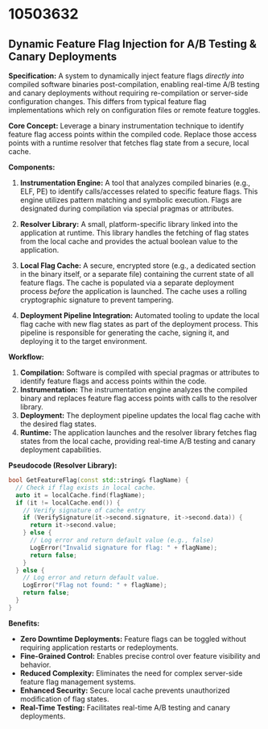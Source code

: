 # 10503632

## Dynamic Feature Flag Injection for A/B Testing & Canary Deployments

**Specification:** A system to dynamically inject feature flags *directly into* compiled software binaries post-compilation, enabling real-time A/B testing and canary deployments without requiring re-compilation or server-side configuration changes. This differs from typical feature flag implementations which rely on configuration files or remote feature toggles.

**Core Concept:** Leverage a binary instrumentation technique to identify feature flag access points within the compiled code. Replace those access points with a runtime resolver that fetches flag state from a secure, local cache.

**Components:**

1.  **Instrumentation Engine:** A tool that analyzes compiled binaries (e.g., ELF, PE) to identify calls/accesses related to specific feature flags. This engine utilizes pattern matching and symbolic execution.  Flags are designated during compilation via special pragmas or attributes.

2.  **Resolver Library:** A small, platform-specific library linked into the application at runtime. This library handles the fetching of flag states from the local cache and provides the actual boolean value to the application.

3.  **Local Flag Cache:**  A secure, encrypted store (e.g., a dedicated section in the binary itself, or a separate file) containing the current state of all feature flags. The cache is populated via a separate deployment process *before* the application is launched. The cache uses a rolling cryptographic signature to prevent tampering.

4.  **Deployment Pipeline Integration:** Automated tooling to update the local flag cache with new flag states as part of the deployment process. This pipeline is responsible for generating the cache, signing it, and deploying it to the target environment.

**Workflow:**

1.  **Compilation:**  Software is compiled with special pragmas or attributes to identify feature flags and access points within the code.
2.  **Instrumentation:** The instrumentation engine analyzes the compiled binary and replaces feature flag access points with calls to the resolver library.
3.  **Deployment:** The deployment pipeline updates the local flag cache with the desired flag states.
4.  **Runtime:** The application launches and the resolver library fetches flag states from the local cache, providing real-time A/B testing and canary deployment capabilities.

**Pseudocode (Resolver Library):**

```cpp
bool GetFeatureFlag(const std::string& flagName) {
  // Check if flag exists in local cache.
  auto it = localCache.find(flagName);
  if (it != localCache.end()) {
    // Verify signature of cache entry
    if (VerifySignature(it->second.signature, it->second.data)) {
      return it->second.value;
    } else {
      // Log error and return default value (e.g., false)
      LogError("Invalid signature for flag: " + flagName);
      return false;
    }
  } else {
    // Log error and return default value.
    LogError("Flag not found: " + flagName);
    return false;
  }
}
```

**Benefits:**

*   **Zero Downtime Deployments:**  Feature flags can be toggled without requiring application restarts or redeployments.
*   **Fine-Grained Control:** Enables precise control over feature visibility and behavior.
*   **Reduced Complexity:** Eliminates the need for complex server-side feature flag management systems.
*   **Enhanced Security:**  Secure local cache prevents unauthorized modification of flag states.
*   **Real-Time Testing:**  Facilitates real-time A/B testing and canary deployments.